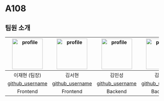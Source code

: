 # A108

## 팀원 소개

| <img alt="profile" src ="https://github.com/github_username.png" width ="100px"> | <img alt="profile" src ="https://github.com/github_username.png" width ="100px"> | <img alt="profile" src ="https://github.com/github_username.png" width ="100px"> | <img alt="profile" src ="https://github.com/github_username.png" width ="100px"> | <img alt="profile" src ="https://github.com/github_username.png" width ="100px"> | <img alt="profile" src ="https://github.com/jongwooo.png" width ="100px"> |
|:---:|:---:|:---:|:---:|:---:|:---:|
| 이재현 (팀장) | 김서현 | 김민성 | 김현진 | 임태호 | 한종우 |
| [github_username](https://github.com/github_username) | [github_username](https://github.com/github_username) | [github_username](https://github.com/github_username) | [github_username](https://github.com/github_username) | [github_username](https://github.com/github_username) | [jongwooo](https://github.com/jongwooo) |
| Frontend | Frontend | Backend | Backend | Backend | Infra |
